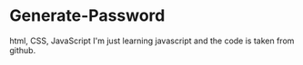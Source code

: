 # Generate-Password
html, CSS, JavaScript
I'm just learning javascript and the code is taken from github.
